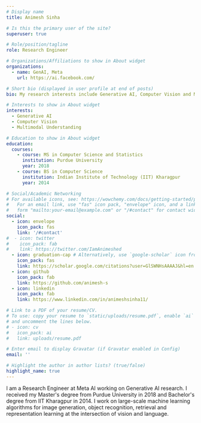 ```yaml
---
# Display name
title: Animesh Sinha

# Is this the primary user of the site?
superuser: true

# Role/position/tagline
role: Research Engineer

# Organizations/Affiliations to show in About widget
organizations:
  - name: GenAI, Meta
    url: https://ai.facebook.com/

# Short bio (displayed in user profile at end of posts)
bio: My research interests include Generative AI, Computer Vision and Multimodal Understanding.

# Interests to show in About widget
interests:
  - Generative AI
  - Computer Vision
  - Multimodal Understanding

# Education to show in About widget
education:
  courses:
    - course: MS in Computer Science and Statistics
      institution: Purdue University
      year: 2018
    - course: BS in Computer Science
      institution: Indian Institute of Technology (IIT) Kharagpur
      year: 2014

# Social/Academic Networking
# For available icons, see: https://wowchemy.com/docs/getting-started/page-builder/#icons
#   For an email link, use "fas" icon pack, "envelope" icon, and a link in the
#   form "mailto:your-email@example.com" or "/#contact" for contact widget.
social:
  - icon: envelope
    icon_pack: fas
    link: '/#contact'
#  - icon: twitter
#    icon_pack: fab
#    link: https://twitter.com/IamAnimeshed
  - icon: graduation-cap # Alternatively, use `google-scholar` icon from `ai` icon pack
    icon_pack: fas
    link: https://scholar.google.com/citations?user=GlSWNHsAAAAJ&hl=en
  - icon: github
    icon_pack: fab
    link: https://github.com/animesh-s
  - icon: linkedin
    icon_pack: fab
    link: https://www.linkedin.com/in/animeshsinha11/

# Link to a PDF of your resume/CV.
# To use: copy your resume to `static/uploads/resume.pdf`, enable `ai` icons in `params.toml`,
# and uncomment the lines below.
# - icon: cv
#   icon_pack: ai
#   link: uploads/resume.pdf

# Enter email to display Gravatar (if Gravatar enabled in Config)
email: ''

# Highlight the author in author lists? (true/false)
highlight_name: true
---
```


I am a Research Engineer at Meta AI working on Generative AI research. I received my Master's degree from Purdue University in 2018 and Bachelor's degree from IIT Kharagpur in 2014. I work on large-scale machine learning algorithms for image generation, object recognition, retrieval and representation learning at the intersection of vision and language.
